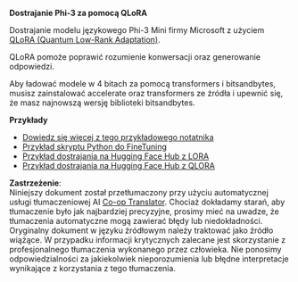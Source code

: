 <!--
CO_OP_TRANSLATOR_METADATA:
{
  "original_hash": "54b6b824568d4decb574b9e117c4f5f7",
  "translation_date": "2025-05-09T21:52:01+00:00",
  "source_file": "md/03.FineTuning/FineTuning_Qlora.md",
  "language_code": "pl"
}
-->
**Dostrajanie Phi-3 za pomocą QLoRA**

Dostrajanie modelu językowego Phi-3 Mini firmy Microsoft z użyciem [QLoRA (Quantum Low-Rank Adaptation)](https://github.com/artidoro/qlora).

QLoRA pomoże poprawić rozumienie konwersacji oraz generowanie odpowiedzi.

Aby ładować modele w 4 bitach za pomocą transformers i bitsandbytes, musisz zainstalować accelerate oraz transformers ze źródła i upewnić się, że masz najnowszą wersję biblioteki bitsandbytes.

**Przykłady**
- [Dowiedz się więcej z tego przykładowego notatnika](../../../../code/03.Finetuning/Phi_3_Inference_Finetuning.ipynb)
- [Przykład skryptu Python do FineTuning](../../../../code/03.Finetuning/FineTrainingScript.py)
- [Przykład dostrajania na Hugging Face Hub z LORA](../../../../code/03.Finetuning/Phi-3-finetune-lora-python.ipynb)
- [Przykład dostrajania na Hugging Face Hub z QLORA](../../../../code/03.Finetuning/Phi-3-finetune-qlora-python.ipynb)

**Zastrzeżenie**:  
Niniejszy dokument został przetłumaczony przy użyciu automatycznej usługi tłumaczeniowej AI [Co-op Translator](https://github.com/Azure/co-op-translator). Chociaż dokładamy starań, aby tłumaczenie było jak najbardziej precyzyjne, prosimy mieć na uwadze, że tłumaczenia automatyczne mogą zawierać błędy lub niedokładności. Oryginalny dokument w języku źródłowym należy traktować jako źródło wiążące. W przypadku informacji krytycznych zalecane jest skorzystanie z profesjonalnego tłumaczenia wykonanego przez człowieka. Nie ponosimy odpowiedzialności za jakiekolwiek nieporozumienia lub błędne interpretacje wynikające z korzystania z tego tłumaczenia.